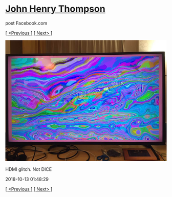 # [John Henry Thompson](../README.md)
post Facebook.com

[[ <Previous ]](2018-10-13-5.md) [[ Next> ]](2018-10-10-1.md)

[![](../media/2018-10-13/Timeline-Photos-HDMI-glitch-Not-DICE.jpg)](../README.md)

HDMI glitch. Not DICE

2018-10-13 01:48:29

[[ <Previous ]](2018-10-13-5.md) [[ Next> ]](2018-10-10-1.md)